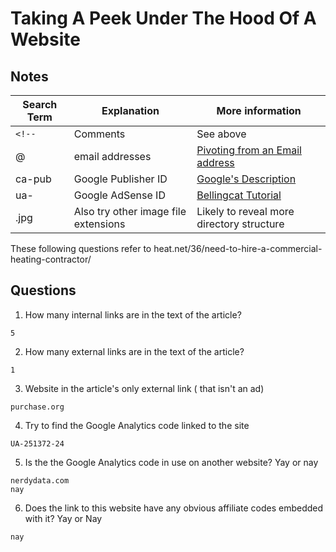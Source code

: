 # Taking A Peek Under The Hood Of A Website

## Notes
|Search Term|Explanation|More information|
|---------------|-------------|---------|
|`<!--` |	Comments	|See above|
|@|	email addresses|[Pivoting from an Email address](https://nixintel.info/osint/12-osint-resources-for-e-mail-addresses/)
|ca-pub|	Google Publisher ID|	[Google's Description](https://support.google.com/adsense/answer/105516?hl=en)
|ua-|	Google AdSense ID|	[Bellingcat Tutorial](https://www.bellingcat.com/resources/how-tos/2015/07/23/unveiling-hidden-connections-with-google-analytics-ids/)
|.jpg|	Also try other image file extensions|Likely to reveal more directory structure

These following questions refer to heat.net/36/need-to-hire-a-commercial-heating-contractor/

## Questions
1. How many internal links are in the text of the article?
```
5
```

2. How many external links are in the text of the article?
```
1
```

3. Website in the article's only external link ( that isn't an ad)
```
purchase.org
```

4. Try to find the Google Analytics code linked to the site
```
UA-251372-24
```

5. Is the the Google Analytics code in use on another website? Yay or nay
```
nerdydata.com
nay
```

6. Does the link to this website have any obvious affiliate codes embedded with it? Yay or Nay
```
nay
```